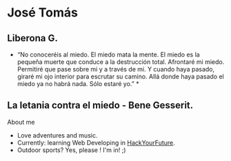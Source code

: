# José Tomás
## Liberona G.

* “No conoceréis al miedo. El miedo mata la mente.
El miedo es la pequeña muerte que conduce a la destrucción total.
Afrontaré mi miedo.
Permitiré que pase sobre mi y a través de mi. Y cuando haya pasado, giraré mi ojo interior para escrutar su camino.
Allá donde haya pasado el miedo ya no habrá nada. Sólo estaré yo.” *

La letania contra el miedo - Bene Gesserit.
---


About me

* Love adventures and music.
* Currently: learning Web Developing in [HackYourFuture](https://www.hackyourfuture.be).
* Outdoor sports? Yes, please ! I'm in! ;)

